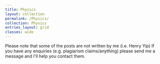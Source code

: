```yaml
---
title: Physics
layout: collection
permalink: /Physics/
collection: Physics
entries_layout: grid
classes: wide
---
```

Please note that some of the posts are not written by me (i.e. Henry Yip) If you have any enquiries (e.g. plagiarism claims/anything) please send me a message and I'll help you contact them.